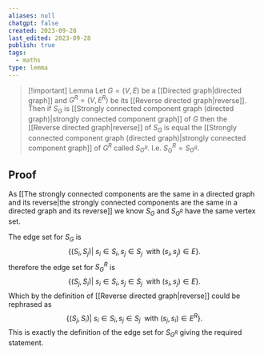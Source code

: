 ```yaml
---
aliases: null
chatgpt: false
created: 2023-09-28
last_edited: 2023-09-28
publish: true
tags:
  - maths
type: lemma
---
```

> [!important] Lemma
> Let $G = (V,E)$ be a [[Directed graph|directed graph]] and $G^R= (V,E^R)$ be its [[Reverse directed graph|reverse]]. Then if $S_G$ is [[Strongly connected component graph (directed graph)|strongly connected component graph]] of $G$ then the [[Reverse directed graph|reverse]] of $S_G$ is equal the [[Strongly connected component graph (directed graph)|strongly connected component graph]] of $G^R$ called $S_{G^R}$. I.e. $S_G^R = S_{G^R}$.

## Proof

As [[The strongly connected components are the same in a directed graph and its reverse|the strongly connected components are the same in a directed graph and its reverse]] we know $S_G$ and $S_{G^R}$ have the same vertex set.

The edge set for $S_G$ is
$$\{(S_i, S_j) \vert \ s_i \in S_i, s_j \in S_j\ \mbox{ with } (s_i, s_j) \in E\}.$$
therefore the edge set for $S_G^R$ is
$$\{(S_j, S_i) \vert \ s_i \in S_i, s_j \in S_j\ \mbox{ with } (s_i, s_j) \in E\}.$$
Which by the definition of [[Reverse directed graph|reverse]] could be rephrased as
$$\{(S_j, S_i) \vert \ s_i \in S_i, s_j \in S_j\ \mbox{ with } (s_j, s_i) \in E^R\}.$$
This is exactly the definition of the edge set for $S_{G^R}$ giving the required statement.

